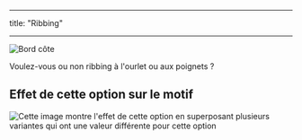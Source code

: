 - - -
title: "Ribbing"
- - -

![Bord côte](ribbing.svg)

Voulez-vous ou non ribbing à l'ourlet ou aux poignets ?

## Effet de cette option sur le motif

![Cette image montre l'effet de cette option en superposant plusieurs variantes qui ont une valeur différente pour cette option](sven_ribbing_sample.svg "Effect of this option on the pattern")
